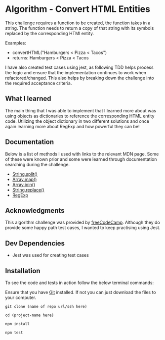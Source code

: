 # Algorithm - Convert HTML Entities

This challenge requires a function to be created, the function takes in a string. The function needs to return a copy of that string with its symbols replaced by the corresponding HTMl entity.

Examples:

- convertHTML("Hamburgers < Pizza < Tacos")
- returns: Hamburgers &lt; Pizza &lt; Tacos

I have also created test cases using jest, as following TDD helps process the logic and ensure that the implementation continues to work when refactored/changed. This also helps by breaking down the challenge into the required acceptance criteria.

## What I learned

The main thing that I was able to implement that I learned more about was using objects as dictionaries to reference the corresponding HTML entity code. Utilizing the object dictionary in two different solutions and once again learning more about RegExp and how powerful they can be!

## Documentation

Below is a list of methods I used with links to the relevant MDN page. Some of these were known prior and some were learned through documentation searching during the challenge.

- [String.split()](https://developer.mozilla.org/en-US/docs/Web/JavaScript/Reference/Global_Objects/String/split)
- [Array.map()](https://developer.mozilla.org/en-US/docs/Web/JavaScript/Reference/Global_Objects/Array/map)
- [Array.join()](https://developer.mozilla.org/en-US/docs/Web/JavaScript/Reference/Global_Objects/Array/join)
- [String.replace()](https://developer.mozilla.org/en-US/docs/Web/JavaScript/Reference/Global_Objects/String/replace)
- [RegExp](https://developer.mozilla.org/en-US/docs/Web/JavaScript/Reference/Global_Objects/RegExp)

## Acknowledgments

This algorithm challenge was provided by [freeCodeCamp](https://www.freecodecamp.org/learn/javascript-algorithms-and-data-structures). Although they do provide some happy path test cases, I wanted to keep practising using Jest.

## Dev Dependencies

- Jest was used for creating test cases

## Installation

To see the code and tests in action follow the below terminal commands:

Ensure that you have [Git](https://git-scm.com/) installed. If not you can just download the files to your computer.

```
git clone (name of repo url/ssh here)
```

```
cd (project-name here)
```

```
npm install
```

```
npm test
```
